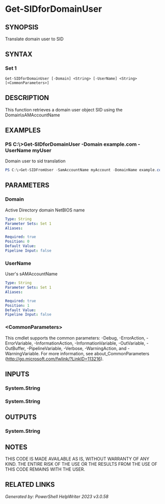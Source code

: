 ﻿# Get-SIDforDomainUser

## SYNOPSIS
Translate domain user to SID

## SYNTAX

### Set 1
```
Get-SIDforDomainUser [-Domain] <String> [-UserName] <String> [<CommonParameters>]
```

## DESCRIPTION
This function retrieves a domain user object SID using the Domain\\sAMAccountName

## EXAMPLES

### PS C:\\\>Get-SIDforDomainUser -Domain example.com -UserName myUser
Domain user to sid translation
```powershell
PS C:\>Get-SIDFromUser -SamAccountName myAccount -DomainName example.com
```

## PARAMETERS

### Domain
Active Directory domain NetBIOS name

```yaml
Type: String
Parameter Sets: Set 1
Aliases: 

Required: true
Position: 0
Default Value: 
Pipeline Input: false
```

### UserName
User's sAMAccountName

```yaml
Type: String
Parameter Sets: Set 1
Aliases: 

Required: true
Position: 1
Default Value: 
Pipeline Input: false
```

### \<CommonParameters\>
This cmdlet supports the common parameters: -Debug, -ErrorAction, -ErrorVariable, -InformationAction, -InformationVariable, -OutVariable, -OutBuffer, -PipelineVariable, -Verbose, -WarningAction, and -WarningVariable. For more information, see about_CommonParameters (http://go.microsoft.com/fwlink/?LinkID=113216).

## INPUTS

### System.String


### System.String


## OUTPUTS

### System.String


## NOTES

THIS CODE IS MADE AVAILABLE AS IS, WITHOUT WARRANTY OF ANY KIND. THE ENTIRE RISK OF THE USE OR THE RESULTS FROM THE USE OF THIS CODE REMAINS WITH THE USER.

## RELATED LINKS


*Generated by: PowerShell HelpWriter 2023 v3.0.58*
